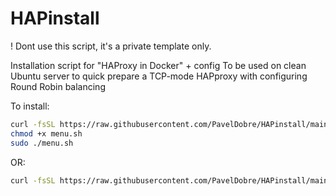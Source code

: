 # HAPinstall

! Dont use this script, it's a private template only.

Installation script for "HAProxy in Docker" + config
To be used on clean Ubuntu server to quick prepare a TCP-mode HAPproxy with configuring Round Robin balancing

To install:

```bash
curl -fsSL https://raw.githubusercontent.com/PavelDobre/HAPinstall/main/menu.sh -o menu.sh
chmod +x menu.sh
sudo ./menu.sh
```
OR:

```bash
curl -fsSL https://raw.githubusercontent.com/PavelDobre/HAPinstall/main/menu.sh -o menu.sh && chmod +x menu.sh && sudo ./menu.sh

```

